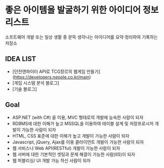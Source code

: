 # 좋은 아이템을 발굴하기 위한 아이디어 정보 리스트

소프트웨어 개발 또는 일상 생활 중 문뜩 생각나는 아이디어를 요약·정리하여 기록하는 저장소


## IDEA LIST
* [던전앤파이터 API로 TCG장르의 웹게임 만들기] (https://developers.neople.co.kr/main)
* [게임 시스템 분석 블로그]
* [기술 블로그]


## Goal 

* ASP.NET (with C#) 을 이용, MVC 형태로의 개발에 능숙한 사람이 되자
* RDBMS에 대한 이해가 높고 MSSQL을 이용하여 테이블 설계 및 저장프로시저 개발이 가능한 사람이 되자
* HTML, CSS 표준에 대한 이해가 높고 개발이 가능한 사람이 되자
* Javascript, jQuery, Ajax를 이용 클라이언트 개발이 가능한 사람이 되자
* 웹 서비스나 Web API(RESTful) 개발이 가능한 사람이 되자
* 웹 서버에 대한 기본적인 셋팅과 문제 해결이 가능한 사람(IIS)이 되자
* 웹 퍼블리싱/ UI 개발 가능 하신 사람이 되자
